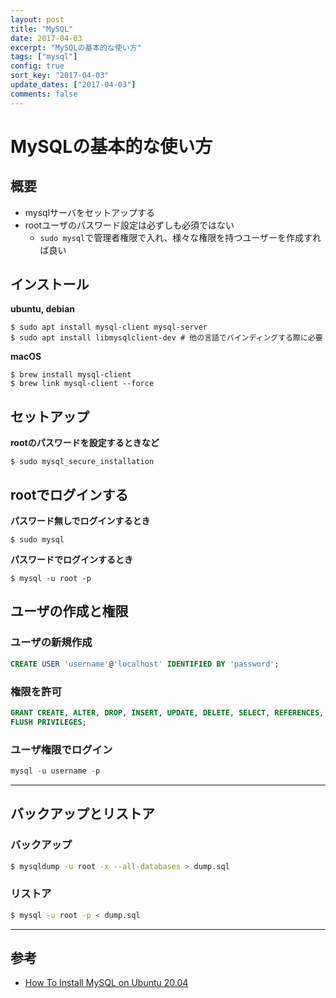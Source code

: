 ```yaml
---
layout: post
title: "MySQL"
date: 2017-04-03
excerpt: "MySQLの基本的な使い方"
tags: ["mysql"]
config: true
sort_key: "2017-04-03"
update_dates: ["2017-04-03"]
comments: false
---
```


# MySQLの基本的な使い方

## 概要
 - mysqlサーバをセットアップする
 - rootユーザのパスワード設定は必ずしも必須ではない
   - `sudo mysql`で管理者権限で入れ、様々な権限を持つユーザーを作成すれば良い

## インストール

**ubuntu, debian**  
```console
$ sudo apt install mysql-client mysql-server
$ sudo apt install libmysqlclient-dev # 他の言語でバインディングする際に必要
```

**macOS**  
```console
$ brew install mysql-client
$ brew link mysql-client --force
```

## セットアップ

**rootのパスワードを設定するときなど**
```console
$ sudo mysql_secure_installation
```

## rootでログインする
**パスワード無しでログインするとき**
```console
$ sudo mysql
```

**パスワードでログインするとき**
```console
$ mysql -u root -p
```

## ユーザの作成と権限
### ユーザの新規作成
```sql
CREATE USER 'username'@'localhost' IDENTIFIED BY 'password';
```
### 権限を許可
```sql
GRANT CREATE, ALTER, DROP, INSERT, UPDATE, DELETE, SELECT, REFERENCES, RELOAD on *.* TO 'username'@'localhost' WITH GRANT OPTION;
FLUSH PRIVILEGES;
```
### ユーザ権限でログイン
```sql
mysql -u username -p
```

---

## バックアップとリストア
### バックアップ
```sh
$ mysqldump -u root -x --all-databases > dump.sql
```

### リストア
```sh
$ mysql -u root -p < dump.sql
```

---

## 参考
 - [How To Install MySQL on Ubuntu 20.04](https://www.digitalocean.com/community/tutorials/how-to-install-mysql-on-ubuntu-20-04)
